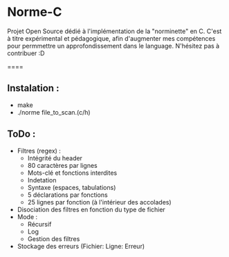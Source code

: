 Norme-C
====

Projet Open Source dédié à l'implémentation de la "norminette" en C. C'est à titre expérimental et pédagogique,
afin d'augmenter mes compétences pour permmettre un approfondissement dans le language.
N'hésitez pas à contribuer :D

====

Instalation :
-------------

 - make
 - ./norme file_to_scan.(c/h)

ToDo :
--------

- Filtres (regex) :
	- Intégrité du header
	- 80 caractères par lignes
	- Mots-clé et fonctions interdites
	- Indetation
	- Syntaxe (espaces, tabulations)
	- 5 déclarations par fonctions
	- 25 lignes par fonction (à l'intérieur des accolades)
- Disociation des filtres en fonction du type de fichier
- Mode :
	- Récursif
	- Log
	- Gestion des filtres
- Stockage des erreurs (Fichier: Ligne: Erreur)
